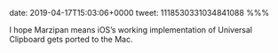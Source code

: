 date: 2019-04-17T15:03:06+0000
tweet: 1118530331034841088
%%%

I hope Marzipan means iOS’s working implementation of Universal Clipboard gets ported to the Mac.

